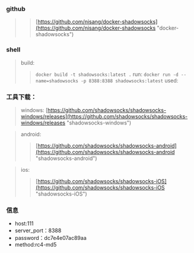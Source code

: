 
### github
>>[https://github.com/nisang/docker-shadowsocks](https://github.com/nisang/docker-shadowsocks "docker-shadowsocks")
>
### shell 
>build:
>>`docker build -t shadowsocks:latest .`
>run:
>>`docker run -d --name=shadowsocks -p 8388:8388 shadowsocks:latest`
used:

### 工具下载：
> windows:
[https://github.com/shadowsocks/shadowsocks-windows/releases](https://github.com/shadowsocks/shadowsocks-windows/releases "shadowsocks-windows")

> android:
>>[https://github.com/shadowsocks/shadowsocks-android](https://github.com/shadowsocks/shadowsocks-android "shadowsocks-android")

> ios:
>>[https://github.com/shadowsocks/shadowsocks-iOS](https://github.com/shadowsocks/shadowsocks-iOS "shadowsocks-iOS")

### 信息
>
*  host:111
* server_port：8388
* password：dc7e4e07ac89aa
* method:rc4-md5
